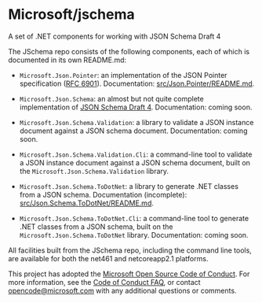 # Microsoft/jschema

A set of .NET components for working with JSON Schema Draft 4

The JSchema repo consists of the following components, each of which is documented in its own README.md:

* `Microsoft.Json.Pointer`: an implementation of the JSON Pointer specification ([RFC 6901](https://tools.ietf.org/html/rfc6901)). Documentation: [src/Json.Pointer/README.md](src/Json.Pointer/README.md).

* `Microsoft.Json.Schema`: an almost but not quite complete implementation of [JSON Schema Draft 4](http://json-schema.org/specification-links.html#draft-4). Documentation: coming soon.

* `Microsoft.Json.Schema.Validation`: a library to validate a JSON instance document against a JSON schema document. Documentation: coming soon.

* `Microsoft.Json.Schema.Validation.Cli`: a command-line tool to validate a JSON instance document against a JSON schema document, built on the `Microsoft.Json.Schema.Validation` library.

* `Microsoft.Json.Schema.ToDotNet`: a library to generate .NET classes from a JSON schema. Documentation (incomplete): [src/Json.Schema.ToDotNet/README.md](src/Json.Schema.ToDotNet/README.md).

* `Microsoft.Json.Schema.ToDotNet.Cli`: a command-line tool to generate .NET classes from a JSON schema, built on the `Microsoft.Json.Schema.ToDotNet` library. Documentation: coming soon.

All facilities built from the JSchema repo, including the command line tools, are available for both the net461 and netcoreapp2.1 platforms.

This project has adopted the [Microsoft Open Source Code of Conduct](https://opensource.microsoft.com/codeofconduct/).
For more information, see the [Code of Conduct FAQ](https://opensource.microsoft.com/codeofconduct/faq/),
or contact [opencode@microsoft.com](mailto:opencode@microsoft.com) with any additional questions or comments.
